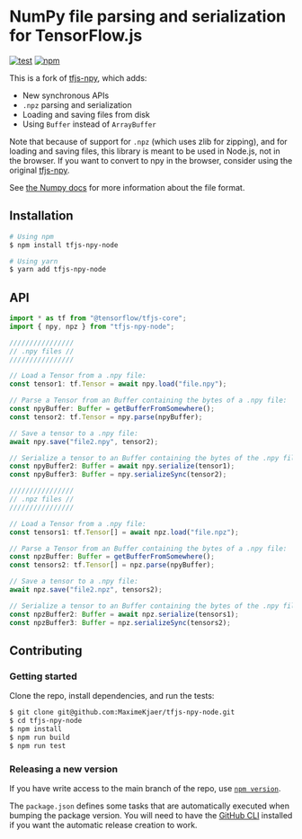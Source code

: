 # NumPy file parsing and serialization for TensorFlow.js

[![test](https://github.com/MaximeKjaer/tfjs-npy-node/actions/workflows/test.yml/badge.svg)](https://github.com/MaximeKjaer/tfjs-npy-node/actions/workflows/test.yml)
[![npm](https://img.shields.io/npm/v/tfjs-npy-node)](https://www.npmjs.com/package/tfjs-npy-node)

This is a fork of [tfjs-npy](https://github.com/propelml/tfjs-npy), which adds:

- New synchronous APIs
- `.npz` parsing and serialization
- Loading and saving files from disk
- Using `Buffer` instead of `ArrayBuffer`

Note that because of support for `.npz` (which uses zlib for zipping), and for loading and saving files, this library is meant to be used in Node.js, not in the browser. If you want to convert to npy in the browser, consider using the original [tfjs-npy](https://github.com/propelml/tfjs-npy).

See [the Numpy docs](https://numpy.org/devdocs/reference/generated/numpy.lib.format.html) for more information about the file format.

## Installation

```bash
# Using npm
$ npm install tfjs-npy-node

# Using yarn
$ yarn add tfjs-npy-node
```

## API

```ts
import * as tf from "@tensorflow/tfjs-core";
import { npy, npz } from "tfjs-npy-node";

////////////////
// .npy files //
////////////////

// Load a Tensor from a .npy file:
const tensor1: tf.Tensor = await npy.load("file.npy");

// Parse a Tensor from an Buffer containing the bytes of a .npy file:
const npyBuffer: Buffer = getBufferFromSomewhere();
const tensor2: tf.Tensor = npy.parse(npyBuffer);

// Save a tensor to a .npy file:
await npy.save("file2.npy", tensor2);

// Serialize a tensor to an Buffer containing the bytes of the .npy file:
const npyBuffer2: Buffer = await npy.serialize(tensor1);
const npyBuffer3: Buffer = npy.serializeSync(tensor2);

////////////////
// .npz files //
////////////////

// Load a Tensor from a .npy file:
const tensors1: tf.Tensor[] = await npz.load("file.npz");

// Parse a Tensor from an Buffer containing the bytes of a .npy file:
const npzBuffer: Buffer = getBufferFromSomewhere();
const tensors2: tf.Tensor[] = npz.parse(npyBuffer);

// Save a tensor to a .npy file:
await npz.save("file2.npz", tensors2);

// Serialize a tensor to an Buffer containing the bytes of the .npy file:
const npzBuffer2: Buffer = await npz.serialize(tensors1);
const npzBuffer3: Buffer = npz.serializeSync(tensors2);
```

## Contributing

### Getting started

Clone the repo, install dependencies, and run the tests:

```bash
$ git clone git@github.com:MaximeKjaer/tfjs-npy-node.git
$ cd tfjs-npy-node
$ npm install
$ npm run build
$ npm run test
```

### Releasing a new version

If you have write access to the main branch of the repo, use [`npm version`](https://docs.npmjs.com/cli/v7/commands/npm-version).

The `package.json` defines some tasks that are automatically executed when bumping the package version. You will need to have the [GitHub CLI](https://cli.github.com/) installed if you want the automatic release creation to work.
